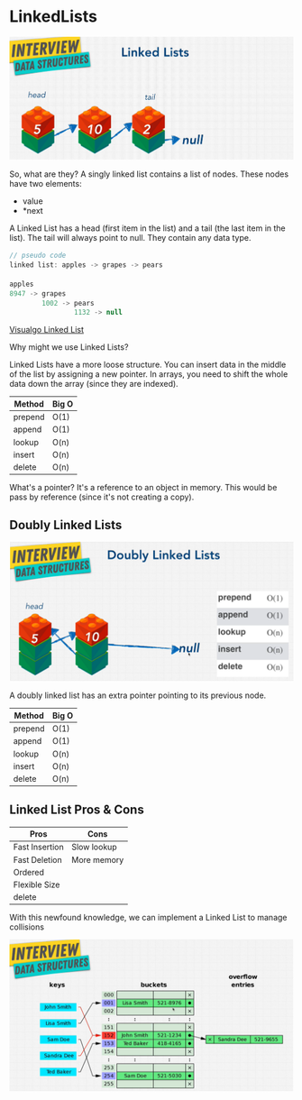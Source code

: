 # LinkedLists

![Linked Lists](./LinkedLists.png)

So, what are they? A singly linked list contains a list of nodes. These nodes have two elements:

- value
- \*next

A Linked List has a head (first item in the list) and a tail (the last item in the list). The tail will always point to null. They contain any data type.

```js
// pseudo code
linked list: apples -> grapes -> pears

apples
8947 -> grapes
        1002 -> pears
                1132 -> null
```

[Visualgo Linked List](https://visualgo.net/en/list)

Why might we use Linked Lists?

Linked Lists have a more loose structure. You can insert data in the middle of the list by assigning a new pointer. In arrays, you need to shift the whole data down the array (since they are indexed).

| Method  | Big O |
| ------- | ----- |
| prepend | O(1)  |
| append  | O(1)  |
| lookup  | O(n)  |
| insert  | O(n)  |
| delete  | O(n)  |

What's a pointer? It's a reference to an object in memory. This would be pass by reference (since it's not creating a copy).

## Doubly Linked Lists

![Doubly Linked Lists](./DoublyLinkedLists.png)

A doubly linked list has an extra pointer pointing to its previous node.

| Method  | Big O |
| ------- | ----- |
| prepend | O(1)  |
| append  | O(1)  |
| lookup  | O(n)  |
| insert  | O(n)  |
| delete  | O(n)  |

## Linked List Pros & Cons

| Pros           | Cons        |
| -------------- | ----------- |
| Fast Insertion | Slow lookup |
| Fast Deletion  | More memory |
| Ordered        |             |
| Flexible Size  |             |
| delete         |             |

With this newfound knowledge, we can implement a Linked List to manage collisions

![Managing Collisions](../HashTables/collision.png)